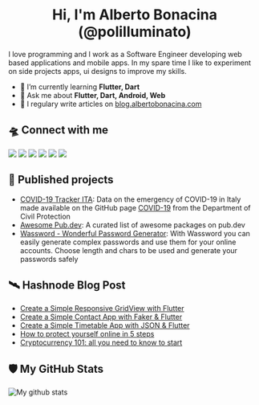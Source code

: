 <div align="center">
  <h1> Hi, I'm <b>Alberto Bonacina (@polilluminato)</b></h1>
</div>

I love programming and I work as a Software Engineer developing web based applications and mobile apps. In my spare time I like to experiment on side projects apps, ui designs to improve my skills.

- 🌱 I’m currently learning **Flutter, Dart**
- 💬 Ask me about **Flutter, Dart, Android, Web**
- 📝 I regulary write articles on [blog.albertobonacina.com](https://blog.albertobonacina.com)

## 🛸 Connect with me

[![](https://img.shields.io/badge/-Twitter-informational?style=for-the-badge&logo=twitter&logoColor=white&color=00aced)](https://twitter.com/polilluminato)
[![](https://img.shields.io/badge/-Linkedin-informational?style=for-the-badge&logo=linkedin&logoColor=white&color=2867B2)](https://linkedin.com/in/bonacinaalberto)
[![](https://img.shields.io/badge/-BLOG-informational?style=for-the-badge&logo=hashnode&logoColor=white&color=2962FF)](https://blog.albertobonacina.com/)
[![](https://img.shields.io/badge/-Dev-informational?style=for-the-badge&logo=devto&logoColor=white&color=000000)](https://dev.to/polilluminato)
[![](https://img.shields.io/badge/-Instagram-informational?style=for-the-badge&logo=instagram&logoColor=white&color=C13584)](https://instagram.com/polilluminato)
[![](https://img.shields.io/badge/-Pinterest-informational?style=for-the-badge&logo=pinterest&logoColor=white&color=FF0000)](https://www.pinterest.it/polilluminato/)



## 🚀 Published projects

- [COVID-19 Tracker ITA](https://covid19trackerita.it/): Data on the emergency of COVID-19 in Italy made available on the GitHub page [COVID-19](https://github.com/pcm-dpc/COVID-19) from the Department of Civil Protection
- [Awesome Pub.dev](https://github.com/polilluminato/awesome-pubdev): A curated list of awesome packages on pub.dev
- [Wassword - Wonderful Password Generator](https://play.google.com/store/apps/details?id=com.albertobonacina.wassword): With Wassword you can easily generate complex passwords and use them for your online accounts. Choose length and chars to be used and generate your passwords safely

## 🛰️ Hashnode Blog Post
<!-- HASHNODE:START -->
- [Create a Simple Responsive GridView with Flutter](https://blog.albertobonacina.com/create-a-simple-responsive-gridview-with-flutter)
- [Create a Simple Contact App with Faker & Flutter](https://blog.albertobonacina.com/create-a-simple-contact-app-with-faker-and-flutter)
- [Create a Simple Timetable App with JSON & Flutter](https://blog.albertobonacina.com/create-a-simple-timetable-app-with-json-and-flutter)
- [How to protect yourself online in 5 steps](https://blog.albertobonacina.com/how-to-protect-yourself-online-in-5-steps)
- [Cryptocurrency 101: all you need to know to start](https://blog.albertobonacina.com/cryptocurrency-101-all-you-need-to-know-to-start)
<!-- HASHNODE:END -->

## 🛡️ My GitHub Stats

![My github stats](https://github-readme-stats.vercel.app/api?username=polilluminato&show_icons=true)
